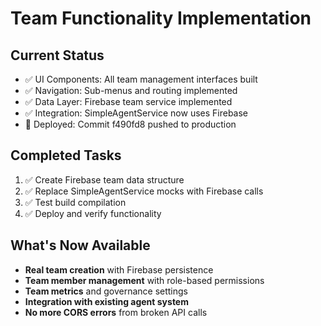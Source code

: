 # Team Functionality Implementation

## Current Status
- ✅ UI Components: All team management interfaces built
- ✅ Navigation: Sub-menus and routing implemented  
- ✅ Data Layer: Firebase team service implemented
- ✅ Integration: SimpleAgentService now uses Firebase
- 🚀 Deployed: Commit f490fd8 pushed to production

## Completed Tasks
1. ✅ Create Firebase team data structure
2. ✅ Replace SimpleAgentService mocks with Firebase calls
3. ✅ Test build compilation
4. ✅ Deploy and verify functionality

## What's Now Available
- **Real team creation** with Firebase persistence
- **Team member management** with role-based permissions
- **Team metrics** and governance settings
- **Integration with existing agent system**
- **No more CORS errors** from broken API calls

